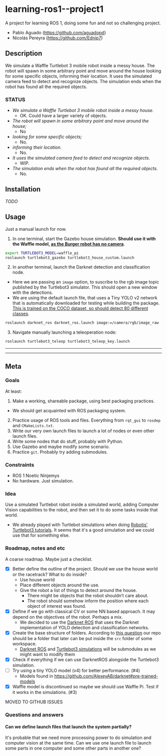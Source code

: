 # learning-ros1--project1

A project for learning ROS 1, doing some fun and not so challenging project.

- Pablo Aguado (https://github.com/aguadopd)
- Nicolás Pereyra (https://github.com/Ednip7)


## Description

We simulate a Waffle Turtlebot 3 mobile robot inside a messy house. The robot will spawn in some arbitrary point and move around the house looking for some specific objects, informing their location. It uses the simulated camera feed to detect and recognize objects. The simulation ends when the robot has found all the required objects.


### STATUS

- *We simulate a Waffle Turtlebot 3 mobile robot inside a messy house.*
    - OK. Could have a larger variety of objects.
- *The robot will spawn in some arbitrary point and move around the house;*
    - No
- *looking for some specific objects;*
    - No.
- *informing their location.*
    - No.
- *It uses the simulated camera feed to detect and recognize objects.*
    - WIP.
- *The simulation ends when the robot has found all the required objects.*
    - No.


## Installation

*TODO*


## Usage

Just a manual launch for now.

1. In one terminal, start the Gazebo house simulation. **Should use it with the Waffle model, [as the Burger robot has no camera](https://emanual.robotis.com/docs/en/platform/turtlebot3/features/#specifications)**.

```bash
export TURTLEBOT3_MODEL=waffle_pi
roslaunch turtlebot3_gazebo turtlebot3_house_custom.launch
```

2. In another terminal, launch the Darknet detection and classification node.
- Here we are passing an `image` option, to suscribe to the rgb image topic published by the Turtlebot3 simulator. This should open a new window with the detections.
- We are using the default launch file, that uses a Tiny YOLO v2 network that is automatically downloaded for testing while building the package. [This is trained on the COCO dataset, so should detect 80 different classes](https://github.com/leggedrobotics/darknet_ros).

```bash
roslaunch darknet_ros darknet_ros.launch image:=/camera/rgb/image_raw
```

3. Navigate manually launching a teleoperation node:

```bash
roslaunch turtlebot3_teleop turtlebot3_teleop_key.launch
```


------------------------------------------------
------------------------------------------------


## Meta

### Goals

At least:

1. Make a working, shareable package, using best packaging practices.
  - We should get acquainted with ROS packaging system.
2. Practice usage of ROS tools and files. Everything from `rqt_gui` to `rosdep` and `CMakeLists.txt`.
3. Write our very own launch files to launch a lot of nodes or even other launch files.
4. Write some nodes that do stuff, probably with Python.
5. Use Gazebo and maybe modify some scenario.
5. Practice `git`. Probably try adding submodules.


### Constraints

- ROS 1 Noetic Ninjemys
- No hardware. Just simulation.


### Idea

Use a simulated Turtlebot robot inside a simulated world, adding Computer Vision capabilities to the robot, and then set
it to do some tasks inside that world.

- We already played with Turtlebot simulations when doing [Robotis' Turtlebot3
  tutorials](https://emanual.robotis.com/docs/en/platform/turtlebot3/overview/). It seems that it's a good simulation
  and we could use that for something else.



### Roadmap, notes and etc

A coarse roadmap. Maybe just a checklist.

- [X] Better define the outline of the project. Should we use the house world or the racetrack? What to do inside?
  - Use house world
  - Place different objects around the use.
  - Give the robot a list of things to detect around the house.
	- There might be objects that the robot shouldn’t care about.
	- The robot should somehow inform the position where each object of interest was found.
- [X] Define if we go with classical CV or some NN based approach. It may depend on the objectives of the robot. Perhaps
      a mix.
  - We decided to use the [Darknet ROS](https://github.com/leggedrobotics/darknet_ros) that uses the Darknet implementation of YOLO detection and classification networks.
- [X] Create the base structure of folders. According to [this question](https://answers.ros.org/question/257855/git-strategy-for-catkin-and-package-folders/) our repo should be a folder that later can be put inside the `src` folder of some workspace.
  - [Darknet ROS](https://github.com/leggedrobotics/darknet_ros) and [Turtlebot3 simulations](https://github.com/ROBOTIS-GIT/turtlebot3_simulations) will be submodules as we might want to modify them
- [X] Check if everything if we can use DarknetROS alongside the Turtlebot3 simulation.
- [ ] Try using a tiny YOLO model (v4) for better performance. (#4)
  - Models found in https://github.com/AlexeyAB/darknet#pre-trained-models
- [X] Waffle model is discontinued so maybe we should use Waffle Pi. Test if it works in the simulations. (#3)

MOVED TO GITHUB ISSUES


### Questions and answers

#### Can we define launch files that launch the system partially?

It's probable that we need more processing power to do simulation and computer vision at the same time. Can we use one
launch file to launch some parts in one computer and some other parts in another one?
